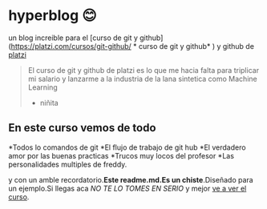 # hyperblog 😊
un blog increible para el [curso de git y github](https://platzi.com/cursos/git-github/ * curso de git y github* ) y github de [platzi](https://platzi.com/new-home/)
>El curso de git y github de platzi es lo que me hacia falta para triplicar mi salario y lanzarme a la industria de la lana sintetica como Machine Learning
>- niñita


##  En este curso vemos de todo

*Todos lo comandos de git 
*El flujo de trabajo de git hub
*El verdadero amor por las buenas practicas
*Trucos muy locos del profesor
*Las personalidades multiples de freddy.


y con un amble recordatorio.**Este readme.md.Es un chiste**.Diseñado para un ejemplo.Si llegas aca *NO TE LO TOMES EN SERIO* y mejor [ve a ver el curso](https://platzi.com/cursos/git-github/).
